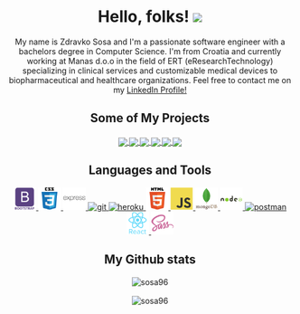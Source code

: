 <h1 align="center">Hello, folks! <img src="https://raw.githubusercontent.com/MartinHeinz/MartinHeinz/master/wave.gif" width="30px"></h1>
<p align="center">My name is Zdravko Sosa and I'm a passionate software engineer with a bachelors degree in Computer Science.
I'm from Croatia and currently working at Manas d.o.o in the field of ERT (eResearchTechnology) specializing in clinical services and customizable medical devices to biopharmaceutical and healthcare organizations. Feel free to contact me on my <a href="https://www.linkedin.com/in/zdravko-sosa">LinkedIn Profile!</a></p>
  




<h2 align="center">Some of My Projects</h2>

<h5 align="center">
  
<a href="https://github.com/sosa96/Spina-Project">
  <img align="center" src="https://github-readme-stats.vercel.app/api/pin/?username=sosa96&repo=Spina-Project&theme=tokyonight" />
</a>


<a href="https://github.com/sosa96/Yelpcamp">
  <img align="center" src="https://github-readme-stats.vercel.app/api/pin/?username=sosa96&repo=Yelpcamp&theme=tokyonight" />
</a>

<a href="https://github.com/sosa96/SASS">
  <img align="center" src="https://github-readme-stats.vercel.app/api/pin/?username=sosa96&repo=SASS&theme=tokyonight" />
</a>

<a href="https://github.com/sosa96/HTML-CSS">
  <img align="center" src="https://github-readme-stats.vercel.app/api/pin/?username=sosa96&repo=HTML-CSS&theme=tokyonight" />
</a>

<a href="https://github.com/sosa96/Forkify">
  <img align="center" src="https://github-readme-stats.vercel.app/api/pin/?username=sosa96&repo=Forkify&theme=tokyonight" />
</a>

<a href="https://github.com/sosa96/JavaScript-Projects">
  <img align="center" src="https://github-readme-stats.vercel.app/api/pin/?username=sosa96&repo=JavaScript-Projects&theme=tokyonight" />
</a> 
 
</h5>
  
<h2 align="center">Languages and Tools</h2>
<p align="center"> <a href="https://getbootstrap.com" target="_blank"> <img src="https://raw.githubusercontent.com/devicons/devicon/master/icons/bootstrap/bootstrap-plain-wordmark.svg" alt="bootstrap" width="40" height="40"/> </a> <a href="https://www.w3schools.com/css/" target="_blank"> <img src="https://raw.githubusercontent.com/devicons/devicon/master/icons/css3/css3-original-wordmark.svg" alt="css3" width="40" height="40"/> </a> <a href="https://expressjs.com" target="_blank"> <img src="https://raw.githubusercontent.com/devicons/devicon/master/icons/express/express-original-wordmark.svg" alt="express" width="40" height="40"/> </a> <a href="https://git-scm.com/" target="_blank"> <img src="https://www.vectorlogo.zone/logos/git-scm/git-scm-icon.svg" alt="git" width="40" height="40"/> </a> <a href="https://heroku.com" target="_blank"> <img src="https://www.vectorlogo.zone/logos/heroku/heroku-icon.svg" alt="heroku" width="40" height="40"/> </a> <a href="https://www.w3.org/html/" target="_blank"> <img src="https://raw.githubusercontent.com/devicons/devicon/master/icons/html5/html5-original-wordmark.svg" alt="html5" width="40" height="40"/> </a> <a href="https://developer.mozilla.org/en-US/docs/Web/JavaScript" target="_blank"> <img src="https://raw.githubusercontent.com/devicons/devicon/master/icons/javascript/javascript-original.svg" alt="javascript" width="40" height="40"/> </a> <a href="https://www.mongodb.com/" target="_blank"> <img src="https://raw.githubusercontent.com/devicons/devicon/master/icons/mongodb/mongodb-original-wordmark.svg" alt="mongodb" width="40" height="40"/> </a> <a href="https://nodejs.org" target="_blank"> <img src="https://raw.githubusercontent.com/devicons/devicon/master/icons/nodejs/nodejs-original-wordmark.svg" alt="nodejs" width="40" height="40"/> </a> <a href="https://postman.com" target="_blank"> <img src="https://www.vectorlogo.zone/logos/getpostman/getpostman-icon.svg" alt="postman" width="40" height="40"/> </a> <a href="https://reactjs.org/" target="_blank"> <img src="https://raw.githubusercontent.com/devicons/devicon/master/icons/react/react-original-wordmark.svg" alt="react" width="40" height="40"/> </a> <a href="https://sass-lang.com" target="_blank"> <img src="https://raw.githubusercontent.com/devicons/devicon/master/icons/sass/sass-original.svg" alt="sass" width="40" height="40"/> </a> </p>

<h2 align="center">My Github stats</h2>

<p align="center">
<img align="center" src="https://github-readme-stats.vercel.app/api/top-langs?username=sosa96&theme=tokyonight&show_icons=true&locale=en&layout=compact" alt="sosa96" />
</p>
<p align="center">
<img align="center" src="https://github-readme-stats.vercel.app/api?username=sosa96&theme=tokyonight&show_icons=true&locale=en" alt="sosa96" />
</p>
